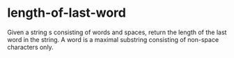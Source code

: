 # length-of-last-word
Given a string s consisting of words and spaces, return the length of the last word in the string.  A word is a maximal  substring  consisting of non-space characters only.
